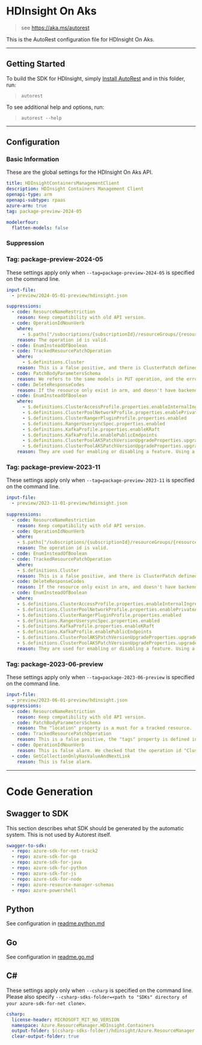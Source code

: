 # HDInsight On Aks

> see https://aka.ms/autorest

This is the AutoRest configuration file for HDInsight On Aks.

---

## Getting Started

To build the SDK for HDInsight, simply [Install AutoRest](https://aka.ms/autorest/install) and in this folder, run:

> `autorest`

To see additional help and options, run:

> `autorest --help`

---

## Configuration

### Basic Information

These are the global settings for the HDInsight On Aks API.

``` yaml
title: HDInsightContainersManagementClient
description: HDInsight Containers Management Client
openapi-type: arm
openapi-subtype: rpaas
azure-arm: true
tag: package-preview-2024-05
```

``` yaml
modelerfour:
  flatten-models: false
```

### Suppression


### Tag: package-preview-2024-05

These settings apply only when `--tag=package-preview-2024-05` is specified on the command line.

```yaml $(tag) == 'package-preview-2024-05'
input-file:
  - preview/2024-05-01-preview/hdinsight.json

suppressions:
  - code: ResourceNameRestriction
    reason: Keep compatibility with old API version.
  - code: OperationIdNounVerb
    where:
      - $.paths["/subscriptions/{subscriptionId}/resourceGroups/{resourceGroupName}/providers/Microsoft.HDInsight/clusterpools/{clusterPoolName}/clusters"].get.operationId
    reason: The operation id is valid.
  - code: EnumInsteadOfBoolean
  - code: TrackedResourcePatchOperation
    where:
      - $.definitions.Cluster
    reason: This is a false positive, and there is ClusterPatch defined for patching cluster.
  - code: PatchBodyParametersSchema
    reason: We refers to the same models in PUT operation, and the errors checked are allowed by our service.
  - code: DeleteResponseCodes
    reason: If the resource only exist in arm, and doesn't have backend resources, we return 200 in delete operation.
  - code: EnumInsteadOfBoolean
    where:
      - $.definitions.ClusterAccessProfile.properties.enableInternalIngress
      - $.definitions.ClusterPoolNetworkProfile.properties.enablePrivateApiServer
      - $.definitions.ClusterRangerPluginProfile.properties.enabled
      - $.definitions.RangerUsersyncSpec.properties.enabled
      - $.definitions.KafkaProfile.properties.enableKRaft
      - $.definitions.KafkaProfile.enablePublicEndpoints
      - $.definitions.ClusterPoolAKSPatchVersionUpgradeProperties.upgradeClusterPool
      - $.definitions.ClusterPoolAKSPatchVersionUpgradeProperties.upgradeAllClusterNodes
    reason: They are used for enabling or disabling a feature. Using a boolean type is more user friendly, and they will be not extended to other values.
```
### Tag: package-preview-2023-11

These settings apply only when `--tag=package-preview-2023-11` is specified on the command line.

``` yaml $(tag) == 'package-preview-2023-11'
input-file:
  - preview/2023-11-01-preview/hdinsight.json
  
suppressions:
  - code: ResourceNameRestriction
    reason: Keep compatibility with old API version.
  - code: OperationIdNounVerb
    where: 
    - $.paths["/subscriptions/{subscriptionId}/resourceGroups/{resourceGroupName}/providers/Microsoft.HDInsight/clusterpools/{clusterPoolName}/clusters"].get.operationId
    reason: The operation id is valid.
  - code: EnumInsteadOfBoolean
  - code: TrackedResourcePatchOperation
    where: 
    - $.definitions.Cluster
    reason: This is a false positive, and there is ClusterPatch defined for patching cluster.
  - code: DeleteResponseCodes
    reason: If the resource only exist in arm, and doesn't have backend resources, we return 200 in delete operation.
  - code: EnumInsteadOfBoolean
    where: 
    - $.definitions.ClusterAccessProfile.properties.enableInternalIngress
    - $.definitions.ClusterPoolNetworkProfile.properties.enablePrivateApiServer
    - $.definitions.ClusterRangerPluginProfile.properties.enabled
    - $.definitions.RangerUsersyncSpec.properties.enabled
    - $.definitions.KafkaProfile.properties.enableKRaft
    - $.definitions.KafkaProfile.enablePublicEndpoints
    - $.definitions.ClusterPoolAKSPatchVersionUpgradeProperties.upgradeClusterPool
    - $.definitions.ClusterPoolAKSPatchVersionUpgradeProperties.upgradeAllClusterNodes
    reason: They are used for enabling or disabling a feature. Using a boolean type is more user friendly, and they will be not extended to other values.
```

### Tag: package-2023-06-preview

These settings apply only when `--tag=package-2023-06-preview` is specified on the command line.

``` yaml $(tag) == 'package-2023-06-preview'
input-file:
  - preview/2023-06-01-preview/hdinsight.json
suppressions:
  - code: ResourceNameRestriction
    reason: Keep compatibility with old API version.
  - code: PatchBodyParametersSchema
    reason: The "location" property is a must for a tracked resource.
  - code: TrackedResourcePatchOperation
    reason: This is a false positive, the "tags" property is defined in TrackedResource.
  - code: OperationIdNounVerb
    reason: This is false alarm. We checked that the operation id "Clusters_ListByClusterPoolName" is correct.
  - code: GetCollectionOnlyHasValueAndNextLink
    reason: This is false alarm.
```

---

# Code Generation

## Swagger to SDK

This section describes what SDK should be generated by the automatic system.
This is not used by Autorest itself.

``` yaml $(swagger-to-sdk)
swagger-to-sdk:
  - repo: azure-sdk-for-net-track2
  - repo: azure-sdk-for-go
  - repo: azure-sdk-for-java
  - repo: azure-sdk-for-python
  - repo: azure-sdk-for-js
  - repo: azure-sdk-for-node
  - repo: azure-resource-manager-schemas
  - repo: azure-powershell
```

## Python

See configuration in [readme.python.md](./readme.python.md)

## Go

See configuration in [readme.go.md](./readme.go.md)

## C#

These settings apply only when `--csharp` is specified on the command line.
Please also specify `--csharp-sdks-folder=<path to "SDKs" directory of your azure-sdk-for-net clone>`.

``` yaml $(csharp)
csharp:
  license-header: MICROSOFT_MIT_NO_VERSION
  namespace: Azure.ResourceManager.HDInsight.Containers
  output-folder: $(csharp-sdks-folder)/hdinsight/Azure.ResourceManager.HDInsight.Containers/src/Generated
  clear-output-folder: true
```
